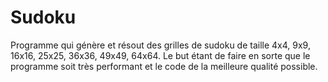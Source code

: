 # Sudoku

Programme qui génère et résout des grilles de sudoku de taille 4x4, 9x9, 16x16, 25x25, 36x36, 49x49, 64x64. Le but étant de faire en sorte que le programme soit très performant et le code de la meilleure qualité possible.
